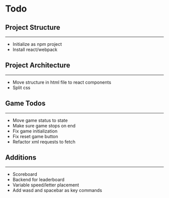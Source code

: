 # Todo

## Project Structure
____

- Initialize as npm project
- Install react/webpack

## Project Architecture
___

- Move structure in html file to react components
- Split css

## Game Todos
___

- Move game status to state
- Make sure game stops on end
- Fix game initialization
- Fix reset game button
- Refactor xml requests to fetch

## Additions
___
 - Scoreboard
 - Backend for leaderboard
 - Variable speed/letter placement
 - Add wasd and spacebar as key commands